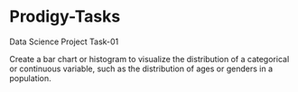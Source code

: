 # Prodigy-Tasks
Data Science Project
Task-01

Create a bar chart or histogram to visualize the distribution of a categorical or continuous variable, such as the distribution of ages or genders in a population.
